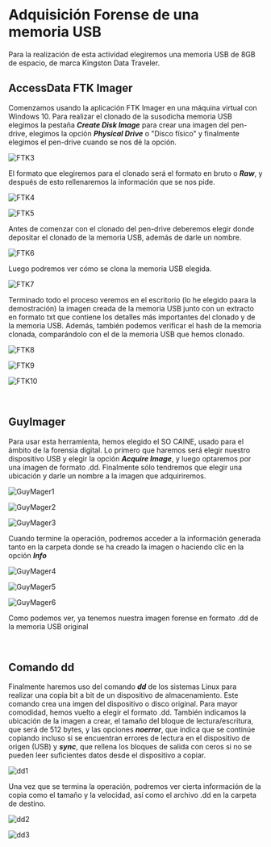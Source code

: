 # Adquisición Forense de una memoria USB

Para la realización de esta actividad elegiremos una memoria USB de 8GB de espacio, de marca Kingston Data Traveler.

## AccessData FTK Imager

Comenzamos usando la aplicación FTK Imager en una máquina virtual con Windows 10. Para realizar el clonado de la susodicha memoria USB elegimos la pestaña ***Create Disk Image*** para crear una imagen del pen-drive, elegimos la opción ***Physical Drive*** o "Disco físico" y finalmente elegimos el pen-drive cuando se nos dé la opción.

![FTK3](img/FTK3.png)

El formato que elegiremos para el clonado será el formato en bruto o ***Raw***, y después de esto rellenaremos la información que se nos pide.

![FTK4](img/FTK4.png)

![FTK5](img/FTK5.png)

Antes de comenzar con el clonado del pen-drive deberemos elegir donde depositar el clonado de la memoria USB, además de darle un nombre.

![FTK6](img/FTK6.png)

Luego podremos ver cómo se clona la memoria USB elegida.

![FTK7](img/FTK7.png)

Terminado todo el proceso veremos en el escritorio (lo he elegido paara la demostración) la imagen creada de la memoria USB junto con un extracto en formato txt que contiene los detalles más importantes del clonado y de la memoria USB. Además, también podemos verificar el hash de la memoria clonada, comparándolo con el de la memoria USB que hemos clonado.

![FTK8](img/FTK8.png)

![FTK9](img/FTK9.png)

![FTK10](img/FTK10.png)

<br/>

## GuyImager

Para usar esta herramienta, hemos elegido el SO CAINE, usado para el ámbito de la forensia digital. Lo primero que haremos será elegir nuestro dispositivo USB y elegir la opción ***Acquire Image***, y luego optaremos por una imagen de formato .dd. Finalmente sólo tendremos que elegir una ubicación y darle un nombre a la imagen que adquiriremos.

![GuyMager1](img/GuyMager1.png)

![GuyMager2](img/GuyMager2.png)

![GuyMager3](img/GuyMager3.png)

Cuando termine la operación, podremos acceder a la información generada tanto en la carpeta donde se ha creado la imagen o haciendo clic en la opción ***Info***

![GuyMager4](img/GuyMager4.png)

![GuyMager5](img/GuyMager5.png)

![GuyMager6](img/GuyMager6.png)

Como podemos ver, ya tenemos nuestra imagen forense en formato .dd de la memoria USB original

<br/>

## Comando dd

Finalmente haremos uso del comando ***dd*** de los sistemas Linux para realizar una copia bit a bit de un dispositivo de almacenamiento. Este comando crea una imgen del dispositivo o disco original. Para mayor comodidad, hemos vuelto a elegir el formato .dd. También indicamos la ubicación de la imagen a crear, el tamaño del bloque de lectura/escritura, que será de 512 bytes, y las opciones ***noerror***, que indica que se continúe copiando incluso si se encuentran errores de lectura en el dispositivo de origen (USB) y ***sync***, que rellena los bloques de salida con ceros si no se pueden leer suficientes datos desde el dispositivo a copiar.

![dd1](img/dd1.png)

Una vez que se termina la operación, podremos ver cierta información de la copia como el tamaño y la velocidad, así como el archivo .dd en la carpeta de destino.

![dd2](img/dd2.png)

![dd3](img/dd3.png)